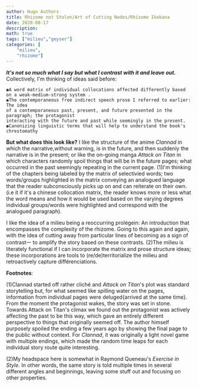 ```yaml
---
author: Hugo Authors
title: Rhizome not Stolon/Art of Cutting Nodes/Rhizome Ikebana
date: 2020-08-17
description:
math: true
tags: ["milieu","geyser"]
categories: [
    "milieu",
    "rhizome"]
---
```



***It's not so much what I  say but what I contrast with it and leave out.***
Collectively, I'm thinking of ideas said before:
```
◉A word matrix of individual collocations affected differently based on a weak-medium-strong system .
◉The contemporaneous free indirect speech prose I referred to earlier: The idea
of a contemporaneous past, present, and future presented in the paragraph; the protagonist
interacting with the future and past while seemingly in the present.
◉Canonizing linguistic terms that will help to understand the book's chrestomathy
```


__But what does this look like?__ I like the structure of the anime *Clannad* in which the narrative,without warning,
is in the future, and then suddenly the narrative is in the present; or like the on-going manga *Attack on Titan* in which characters randomly spoil things
that will be in the future pages; what occurred in the past seemingly repeating in the current page. (1)I'm thinking
of the chapters being labeled by the matrix of selectivied words; two words/groups highlighted in the matrix conveying an
analogued language that the reader subconsciously picks up on and can reiterate on their own. (i.e it if it's a
chinese collocation matrix, the reader knows more or less what the word means and how it would be used based on
the varying degrees individual groups/words were highlighted and correspond with the analogued paragraph).

I like the idea of a milieu being a reoccurring prolégein: An introduction that encompasses the complexity of the rhizome.
Going to this again and again, with the idea of cutting away from particular lines of becoming as a sign of contrastー to amplify the story
based on these contrasts. (2)The milieu is literately functional if I can incorporate the matrix and prose structure ideas; these incorporations
are tools to (re/de)territorialize the milieu and retroactively capture différenciations.

**Footnotes**:

(1)Clannad started off rather cliché and *Attack on Titan*'s  plot was standard storytelling but, for what seemed like spilling water on the pages, information from individual pages were deluged{arrived at the same time}. From the moment the protagonist wakes, the story was set in stone. Towards Attack on Titan's climax we found out the protagonist was actively affecting the past to be this way, which gave an entirely different perspective to things that originally seemed off. The author himself purposely spoiled the ending a few years ago by showing the final page to the public without context. For *Clannad*, it was originally a light novel game with multiple endings, which made the random time leaps for each individual story route quite interesting.

(2)My headspace here is somewhat in Raymond Queneau's *Exercise in Style*. In other words, the same story is told multiple times in several different angles and beginnings, leaving some stuff out and focusing on other properties.
